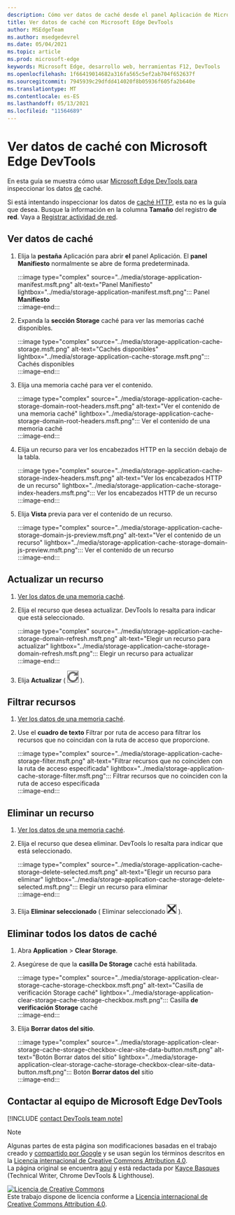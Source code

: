 ```yaml
---
description: Cómo ver datos de caché desde el panel Aplicación de Microsoft Edge DevTools.
title: Ver datos de caché con Microsoft Edge DevTools
author: MSEdgeTeam
ms.author: msedgedevrel
ms.date: 05/04/2021
ms.topic: article
ms.prod: microsoft-edge
keywords: Microsoft Edge, desarrollo web, herramientas F12, DevTools
ms.openlocfilehash: 1f66419014682a316fa565c5ef2ab704f652637f
ms.sourcegitcommit: 7945939c29dfdd414020f8b05936f605fa2b640e
ms.translationtype: MT
ms.contentlocale: es-ES
ms.lasthandoff: 05/13/2021
ms.locfileid: "11564689"
---
```

<!-- Copyright Kayce Basques 

   Licensed under the Apache License, Version 2.0 (the "License");
   you may not use this file except in compliance with the License.
   You may obtain a copy of the License at

       https://www.apache.org/licenses/LICENSE-2.0

   Unless required by applicable law or agreed to in writing, software
   distributed under the License is distributed on an "AS IS" BASIS,
   WITHOUT WARRANTIES OR CONDITIONS OF ANY KIND, either express or implied.
   See the License for the specific language governing permissions and
   limitations under the License.  -->
# <a name="view-cache-data-with-microsoft-edge-devtools"></a>Ver datos de caché con Microsoft Edge DevTools  

En esta guía se muestra cómo usar [Microsoft Edge DevTools para][MicrosoftEdgeDevTools] inspeccionar los datos [de][MDNCache] caché.  

Si está intentando inspeccionar los datos de [caché HTTP,][MDNHTTPCaching] esta no es la guía que desea.  Busque la información en la columna **Tamaño** del registro **de red**.  Vaya a [Registrar actividad de red][DevtoolsNetworkLogActivity].  

## <a name="view-cache-data"></a>Ver datos de caché  

1.  Elija la **pestaña** Aplicación para abrir **el** panel Aplicación.  El **panel Manifiesto** normalmente se abre de forma predeterminada.  
    
    :::image type="complex" source="../media/storage-application-manifest.msft.png" alt-text="Panel Manifiesto" lightbox="../media/storage-application-manifest.msft.png":::
       Panel **Manifiesto**  
    :::image-end:::  
    
1.  Expanda la **sección Storage** caché para ver las memorias caché disponibles.  
    
    :::image type="complex" source="../media/storage-application-cache-storage.msft.png" alt-text="Cachés disponibles" lightbox="../media/storage-application-cache-storage.msft.png":::
       Cachés disponibles  
    :::image-end:::  
    
1.  Elija una memoria caché para ver el contenido.  
    
    :::image type="complex" source="../media/storage-application-cache-storage-domain-root-headers.msft.png" alt-text="Ver el contenido de una memoria caché" lightbox="../media/storage-application-cache-storage-domain-root-headers.msft.png":::
       Ver el contenido de una memoria caché  
    :::image-end:::  
    
1.  Elija un recurso para ver los encabezados HTTP en la sección debajo de la tabla.  
    
    :::image type="complex" source="../media/storage-application-cache-storage-index-headers.msft.png" alt-text="Ver los encabezados HTTP de un recurso" lightbox="../media/storage-application-cache-storage-index-headers.msft.png":::
       Ver los encabezados HTTP de un recurso  
    :::image-end:::  
    
1.  Elija **Vista** previa para ver el contenido de un recurso.  
    
    :::image type="complex" source="../media/storage-application-cache-storage-domain-js-preview.msft.png" alt-text="Ver el contenido de un recurso" lightbox="../media/storage-application-cache-storage-domain-js-preview.msft.png":::
       Ver el contenido de un recurso  
    :::image-end:::  
    
## <a name="refresh-a-resource"></a>Actualizar un recurso  

1.  [Ver los datos de una memoria caché](#view-cache-data).  
1.  Elija el recurso que desea actualizar.  DevTools lo resalta para indicar que está seleccionado.  
    
    :::image type="complex" source="../media/storage-application-cache-storage-domain-refresh.msft.png" alt-text="Elegir un recurso para actualizar" lightbox="../media/storage-application-cache-storage-domain-refresh.msft.png":::
       Elegir un recurso para actualizar  
    :::image-end:::  
    
1.  Elija **Actualizar** \( ![ Actualizar ](../media/refresh-icon.msft.png) \).  
    
## <a name="filter-resources"></a>Filtrar recursos  

1.  [Ver los datos de una memoria caché](#view-cache-data).  
1.  Use el **cuadro de texto** Filtrar por ruta de acceso para filtrar los recursos que no coincidan con la ruta de acceso que proporcione.  
    
    :::image type="complex" source="../media/storage-application-cache-storage-filter.msft.png" alt-text="Filtrar recursos que no coinciden con la ruta de acceso especificada" lightbox="../media/storage-application-cache-storage-filter.msft.png":::
       Filtrar recursos que no coinciden con la ruta de acceso especificada  
    :::image-end:::  
    
## <a name="delete-a-resource"></a>Eliminar un recurso  

1.  [Ver los datos de una memoria caché](#view-cache-data).  
1.  Elija el recurso que desea eliminar.  DevTools lo resalta para indicar que está seleccionado.  
    
    :::image type="complex" source="../media/storage-application-cache-storage-delete-selected.msft.png" alt-text="Elegir un recurso para eliminar" lightbox="../media/storage-application-cache-storage-delete-selected.msft.png":::
       Elegir un recurso para eliminar  
    :::image-end:::  
    
1.  Elija **Eliminar seleccionado** \( Eliminar seleccionado ![ ](../media/delete-icon.msft.png) \).  
    
## <a name="delete-all-cache-data"></a>Eliminar todos los datos de caché  

1.  Abra **Application**  >  **Clear Storage**.  
1.  Asegúrese de que la **casilla De Storage** caché está habilitada.  
    
    :::image type="complex" source="../media/storage-application-clear-storage-cache-storage-checkbox.msft.png" alt-text="Casilla de verificación Storage caché" lightbox="../media/storage-application-clear-storage-cache-storage-checkbox.msft.png":::
       Casilla **de verificación Storage** caché  
    :::image-end:::  
    
1.  Elija **Borrar datos del sitio**.  
    
    :::image type="complex" source="../media/storage-application-clear-storage-cache-storage-checkbox-clear-site-data-button.msft.png" alt-text="Botón Borrar datos del sitio" lightbox="../media/storage-application-clear-storage-cache-storage-checkbox-clear-site-data-button.msft.png":::
       Botón **Borrar datos del** sitio  
    :::image-end:::  
    
## <a name="getting-in-touch-with-the-microsoft-edge-devtools-team"></a>Contactar al equipo de Microsoft Edge DevTools  

[!INCLUDE [contact DevTools team note](../includes/contact-devtools-team-note.md)]  

<!-- links -->  

[MicrosoftEdgeDevTools]: ../../devtools-guide-chromium/index.md "Microsoft Edge (Chromium) Herramientas para desarrolladores | Microsoft Docs"  
[DevtoolsNetworkLogActivity]: ../network/index.md#log-network-activity  "Registrar actividad de red | Microsoft Docs"  

[MDNCache]: https://developer.mozilla.org/docs/Web/API/Cache "Caché | MDN"  
[MDNHTTPCaching]: https://developer.mozilla.org/docs/Web/HTTP/Caching "Almacenamiento en caché HTTP | MDN"  

> [!NOTE]
> Algunas partes de esta página son modificaciones basadas en el trabajo creado y [compartido por Google][GoogleSitePolicies] y se usan según los términos descritos en la [Licencia internacional de Creative Commons Attribution 4.0][CCA4IL].  
> La página original se encuentra [aquí](https://developers.google.com/web/tools/chrome-devtools/storage/cache) y está redactada por [Kayce Basques][KayceBasques] \(Technical Writer, Chrome DevTools \& Lighthouse\).  

[![Licencia de Creative Commons][CCby4Image]][CCA4IL]  
Este trabajo dispone de licencia conforme a [Licencia internacional de Creative Commons Attribution 4.0][CCA4IL].  

[CCA4IL]: https://creativecommons.org/licenses/by/4.0  
[CCby4Image]: https://i.creativecommons.org/l/by/4.0/88x31.png  
[GoogleSitePolicies]: https://developers.google.com/terms/site-policies  
[KayceBasques]: https://developers.google.com/web/resources/contributors#kayce-basques  
